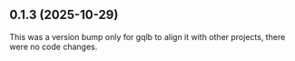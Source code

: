 ## 0.1.3 (2025-10-29)

This was a version bump only for gqlb to align it with other projects, there were no code changes.